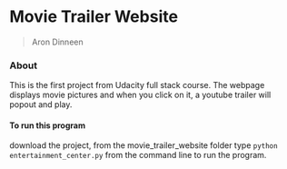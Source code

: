 # Movie Trailer Website

> Aron Dinneen

### About
This is the first project from Udacity full stack course. The webpage displays movie pictures and when you click on it, a youtube trailer will popout and play.


#### To run this program

download the project, from the movie_trailer_website folder type `python entertainment_center.py` from the command line to run the program.
